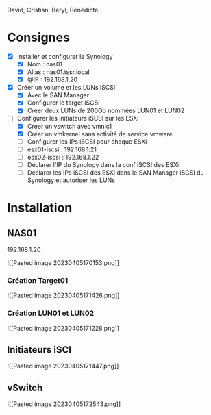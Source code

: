David, Cristian, Béryl, Bénédicte

# Consignes
- [x] Installer et configurer le Synology
	- [x] Nom : nas01
	- [x] Alias : nas01.tssr.local
	- [x] @IP : 192.168.1.20
- [x] Créer un volume et les LUNs iSCSI
	- [x] Avec le SAN Manager
	- [x] Configurer le target iSCSI
	- [x] Créer deux LUNs de 200Go nommées LUN01 et LUN02
- [ ] Configurer les initiateurs iSCSI sur les ESXi
	- [x] Créer un vswitch avec vmnic1
	- [x] Créer un vmkernel sans activité de service vmware
	- [ ] Configurer les IPs iSCSI pour chaque ESXi
	- [ ] esx01-iscsi : 192.168.1.21
	- [ ] esx02-iscsi : 192.168.1.22
	- [ ] Déclarer l'IP du Synology dans la conf iSCSI des ESXi
	- [ ] Déclarer les IPs iSCSI des ESXi dans le SAN Manager iSCSI du Synology et autoriser les LUNs 

# Installation
## NAS01
192.168.1.20

![[Pasted image 20230405170153.png]]

### Création Target01
![[Pasted image 20230405171426.png]]

### Création LUN01 et LUN02
![[Pasted image 20230405171228.png]]

## Initiateurs iSCI
![[Pasted image 20230405171447.png]]

## vSwitch
![[Pasted image 20230405172543.png]]

